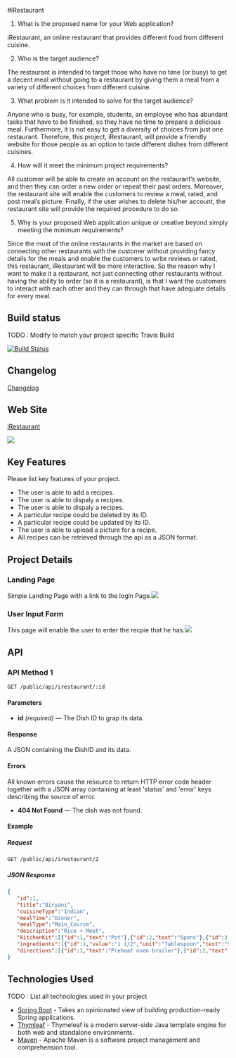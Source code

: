 #iRestaurant

1. What is the proposed name for your Web application?

iRestaurant, an online restaurant that provides different food from different cuisine.

2. Who is the target audience?

The restaurant is intended to target those who have no time (or busy)  to get a decent meal without going to a restaurant by giving them a meal from a variety of different choices from different cuisine. 

3. What problem is it intended to solve for the target audience?

Anyone who is busy, for example, students, an employee who has abundant tasks that have to be finished, so they have no time to prepare a delicious meal. Furthermore, it is not easy to get a diversity of choices from just one restaurant. Therefore, this project, iRestaurant, will provide a friendly website for those people as an option to taste different dishes from different cuisines.   

4. How will it meet the minimum project requirements?

All customer will be able to create an account on the restaurant’s website, and then they can order a new order or repeat their past orders. Moreover, the restaurant site will enable the customers to review a meal, rated, and post meal’s picture. Finally, if the user wishes to delete his/her account, the restaurant site will provide the required procedure to do so.


5. Why is your proposed Web application unique or creative beyond simply meeting the minimum requirements?


Since the most of the online restaurants in the market are based on connecting other restaurants with the customer without providing fancy details for the meals and enable the customers to write reviews or rated, this restaurant, iRestaurant will be more interactive. So the reason why I want to make it a restaurant, not just connecting other restaurants without having the ability to order (so it is a restaurant), is that I want the customers to interact with each other and they can through that have adequate details for every meal.
 


## Build status

TODO : Modify to match your project specific Travis Build


[![Build Status](https://travis-ci.org/infsci2560sp17/full-stack-web-aaabuabat.svg?branch=master)](https://travis-ci.org/infsci2560sp17/full-stack-web-aaabuabat)

## Changelog

[Changelog](CHANGELOG.md)


## Web Site

[iRestaurant](https://safe-woodland-35812.herokuapp.com/)

![](https://s.gravatar.com/avatar/38959e012175f9594b4628cef77ea6c9?s=80.png)

## Key Features

Please list key features of your project.

* The user is able to add a recipes.
* The user is able to dispaly a recipes.
* The user is able to dispaly a recipes.
* A particular recipe could be deleted by its ID.
* A particular recipe could be updated by its ID.
* The user is able to upload a picture for a recipe.
* All recipes can be retrieved through the api as a JSON format.


## Project Details

### Landing Page

Simple Landing Page with a link to the login Page.![](https://i.imgur.com/jsoolY7.jpg)

### User Input Form

This page will enable the user to enter the recpie that he has.![](http://imgur.com/a/sN69f.jpg)

## API

### API Method 1

    GET /public/api/irestaurant/:id

#### Parameters

- **id** _(required)_ — The Dish ID to grap its data.

#### Response

A JSON containing the DishID and its data.

#### Errors

All known errors cause the resource to return HTTP error code header together with a JSON array containing at least 'status' and 'error' keys describing the source of error.

- **404 Not Found** — The dish was not found.

#### Example

##### Request

    GET /public/api/irestaurant/2


##### JSON Response

```json
{
   "id":1,
   "title":"Biryani",
   "cuisineType":"Indian",
   "mealTime":"Dinner",
   "mealType":"Main_Course",
   "description":"Rice + Meat",
   "kitchenKit":[{"id":1,"text":"Pot"},{"id":2,"text":"Spons"},{"id":3,"text":"Knives"}],
   "ingredients":[{"id":1,"value":"1 1/2","unit":"Tablespoon","text":"Salt"},{"id":2,"value":"1","unit":"Pound","text":"Rice"},{"id":3,"value":"2","unit":"Tablespoon","text":"chopped fresh parsle"},{"id":4,"value":"2","unit":"Pound","text":"Meat"},{"id":5,"value":"1","unit":"Tablespoon","text":"Oil"}],
   "directions":[{"id":1,"text":"Preheat oven broiler"},{"id":2,"text":"Mix items together"},{"id":3,"text":"chopped fresh parsle"}]
}
```


## Technologies Used

TODO : List all technologies used in your project

- [Spring Boot](https://projects.spring.io/spring-boot/) - Takes an opinionated view of building production-ready Spring applications.
- [Thymleaf](http://www.thymeleaf.org/) - Thymeleaf is a modern server-side Java template engine for both web and standalone environments.
- [Maven](https://maven.apache.org/) - Apache Maven is a software project management and comprehension tool.
